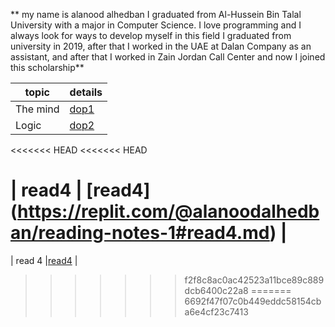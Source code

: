 ** my name is alanood alhedban I graduated from Al-Hussein Bin Talal University with a major in Computer Science. 
I love programming and I always look for ways to develop myself in this field
I graduated from university in 2019, after that I worked in the UAE at Dalan Company as an assistant, and after that I worked in Zain Jordan Call Center and now I joined this scholarship**


|topic|details |
| --- | ----------- |
| The mind|[dop1](https://alanoodalhedban.github.io/reading-notes/dop1)  |
|  Logic  |[dop2](https://alanoodalhedban.github.io/reading-notes/dop2)  |
<<<<<<< HEAD
<<<<<<< HEAD

| read4    | [read4]   (https://replit.com/@alanoodalhedban/reading-notes-1#read4.md)    | 
=======
|  read 4 |[read4](https://alanoodalhedban.github.io/reading-notes/read4) |  
>>>>>>> f2f8c8ac0ac42523a11bce89c889dcb6400c22a8
=======
>>>>>>> 6692f47f07c0b449eddc58154cba6e4cf23c7413
